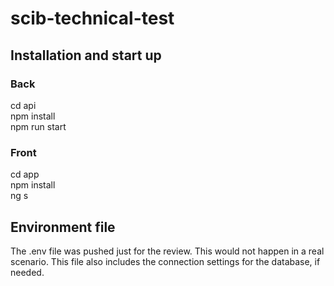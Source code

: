 # scib-technical-test
## Installation and start up
### Back
cd api <br/>
npm install <br/>
npm run start
### Front
cd app <br/>
npm install <br/>
ng s
## Environment file
The .env file was pushed just for the review. This would not happen in a real scenario. This file also includes the connection settings for the database, if needed.
